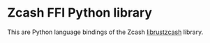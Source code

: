 # Zcash FFI Python library

This are Python language bindings of the Zcash [librustzcash](https://github.com/zcash/librustzcash) library.

